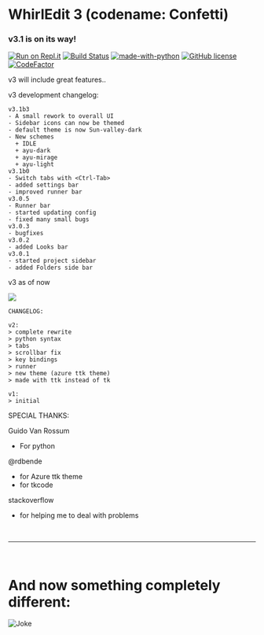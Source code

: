 # WhirlEdit 3 (codename: Confetti)








### v3.1 is on its way!

[![Run on Repl.it](https://repl.it/badge/github/Whirlpool-programmer/WhirlEdit)](https://repl.it/github/whirlpool-programmer/WhirlEdit)
[![Build Status](https://github.com/whirlpool-programmer/whirledit/actions/workflows/python-app.yml/badge.svg)](https://github.com/whirlpool-programmer/whirledit/actions/workflows/python-app.yml)
[![made-with-python](https://img.shields.io/badge/Made%20with-Python-1f425f.svg)](https://www.python.org/)
[![GitHub license](https://img.shields.io/github/license/Whirlpool-programmer/whirledit.svg)](https://github.com/whirlpool-programmer/whirledit/blob/master/LICENSE)
[![CodeFactor](https://www.codefactor.io/repository/github/whirlpool-programmer/whirledit/badge/main)](https://www.codefactor.io/repository/github/whirlpool-programmer/whirledit/overview/main)

v3 will include great features..

v3 development changelog:
```
v3.1b3
- A small rework to overall UI
- Sidebar icons can now be themed
- default theme is now Sun-valley-dark
- New schemes
  + IDLE
  + ayu-dark
  + ayu-mirage
  + ayu-light
v3.1b0
- Switch tabs with <Ctrl-Tab>
- added settings bar
- improved runner bar
v3.0.5
- Runner bar
- started updating config
- fixed many small bugs
v3.0.3
- bugfixes
v3.0.2
- added Looks bar
v3.0.1
- started project sidebar
- added Folders side bar
```

v3 as of now

![](https://github.com/Whirlpool-Programmer/WhirlEdit/raw/main/Capture.JPG)

```
CHANGELOG:

v2:
> complete rewrite
> python syntax
> tabs
> scrollbar fix
> key bindings
> runner
> new theme (azure ttk theme)
> made with ttk instead of tk

v1:
> initial
```

SPECIAL THANKS:

Guido Van Rossum
- For python

@rdbende
- for Azure ttk theme
- for tkcode

stackoverflow
- for helping me to deal with problems

<br>
<hr>
<br>

# And now something completely different:

![Joke](https://readme-jokes.vercel.app/api)
